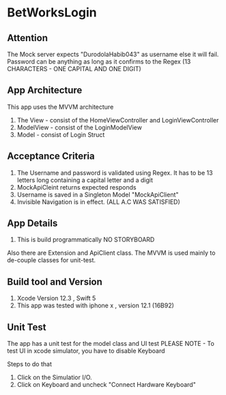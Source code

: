 # BetWorksLogin

## Attention
The Mock server expects "DurodolaHabib043" as username else it will fail. Password can be anything as long as it confirms to the Regex
(13 CHARACTERS - ONE CAPITAL AND ONE DIGIT)

## App Architecture
This app uses the MVVM architecture
1. The View - consist of the HomeViewController and LoginViewController 
2. ModelView - consist of the LoginModelView
3. Model - consist of Login Struct

## Acceptance Criteria
1. The Username and password is validated using Regex. It has to be 13 letters long containing a capital letter and a digit 
2. MockApiCleint returns expected responds 
3. Username is saved in a Singleton Model "MockApiClient"
4. Invisible Navigation is in effect.   (ALL A.C WAS SATISFIED)

## App Details
1. This is build programmatically NO STORYBOARD 


Also there are Extension and ApiClient class. 
The MVVM is used mainly to de-couple classes for unit-test.


## Build tool and Version
  1. Xcode Version 12.3 , Swift 5 
  2. This app was tested with iphone x , version 12.1 (16B92)
 


## Unit Test
The app has a unit test for the model class and UI test
PLEASE NOTE - To test UI in xcode simulator, you have to disable Keyboard

Steps to do that  
1. Click on the Simulatior I/O.
2. Click on Keyboard and uncheck "Connect Hardware Keyboard"
